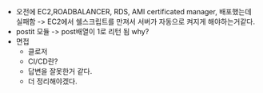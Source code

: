 -   오전에 EC2,ROADBALANCER, RDS, AMI certificated manager, 배포했는데 실패함
    -> EC2에서 쉘스크립트를 만져서 서버가 자동으로 켜지게 해야하는거같다.
-   postit 모듈 -> post배열이 1로 리턴 됨 why?
-   면접
    -   클로저
    -   CI/CD란?
    -   답변을 잘못한거 같다.
    -   더 정리해야겠다.
